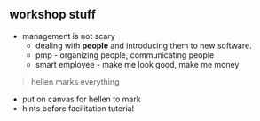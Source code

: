 

## workshop stuff

- management is not scary
  - dealing with **people** and introducing them to new software.
  - pmp - organizing people, communicating people
  - smart employee - make me look good, make me money

> hellen marks everything
- put on canvas for hellen to mark
- hints before facilitation tutorial


